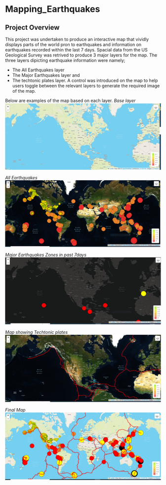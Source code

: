 # Mapping_Earthquakes

## Project Overview

This project was undertaken to produce an interactive map that vividly displays parts of the world pron to earthquakes and information on earthquakes recorded within the last 7 days.
Spacial data from the US Geological Survey was retrived to produce 3 major layers for the map.
The three layers dipicting earthquake information were namely;
- The All Earthquakes layer
- The Major Earthquakes layer and 
- The techtonic plates layer.
A control was introduced on the map to help users toggle between the relevant layers to generate the required image of the map. 

Below are examples of the map based on each layer.
_Base layer_
![](https://github.com/emmanuelbrim/Mapping_Earthquakes/blob/main/Earthquake_Challenge/static/images/base%20tile.PNG)

_All Earthquakes_
![](https://github.com/emmanuelbrim/Mapping_Earthquakes/blob/main/Earthquake_Challenge/static/images/All%20earthquakes.PNG)

_Major Earthquakes Zones in past 7days_
![](https://github.com/emmanuelbrim/Mapping_Earthquakes/blob/main/Earthquake_Challenge/static/images/major%20eq%20on%20dark%20maps.PNG)

_Map showing Techtonic plates_
![](https://github.com/emmanuelbrim/Mapping_Earthquakes/blob/main/Earthquake_Challenge/static/images/satellite%20tile%20with%20techtonicplate.PNG)

_Final Map_
![](https://github.com/emmanuelbrim/Mapping_Earthquakes/blob/main/Earthquake_Challenge/static/images/final%20view.PNG)
